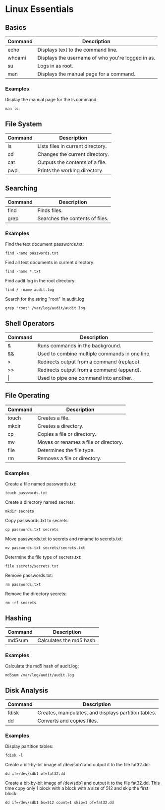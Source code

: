# Linux Essentials

## Basics

| Command | Description |
|---------|-------------|
|echo|Displays text to the command line.|
|whoami|Displays the username of who you're logged in as.|
|su|Logs in as root.|
|man|Displays the manual page for a command.|

### Examples
Display the manual page for the ls command:

`man ls`

## File System

| Command | Description |
|---------|-------------|
|ls|Lists files in current directory.|
|cd|Changes the current directory.|
|cat|Outputs the contents of a file.|
|pwd|Prints the working directory.|

## Searching

| Command | Description |
|---------|-------------|
|find|Finds files.|
|grep|Searches the contents of files.|

### Examples
Find the text document passwords.txt:

`find -name passwords.txt`

Find all text documents in current directory:

`find -name *.txt`

Find audit.log in the root directory:

`find / -name audit.log`

Search for the string "root" in audit.log

`grep "root" /var/log/audit/audit.log`

## Shell Operators

| Command | Description |
|---------|-------------|
|&|Runs commands in the background.|
|&&|Used to combine multiple commands in one line.|
|>|Redirects output from a command (replace).|
|>>|Redirects output from a command (append).|
|\||Used to pipe one command into another.|

## File Operating

| Command | Description |
|---------|-------------|
|touch|Creates a file.|
|mkdir|Creates a directory.|
|cp|Copies a file or directory.|
|mv|Moves or renames a file or directory.|
|file|Determines the file type.|
|rm|Removes a file or directory.|

### Examples
Create a file named passwords.txt:

`touch passwords.txt`

Create a directory named secrets:

`mkdir secrets`

Copy passwords.txt to secrets:

`cp passwords.txt secrets`

Move passwords.txt to secrets and rename to secrets.txt:

`mv passwords.txt secrets/secrets.txt`

Determine the file type of secrets.txt:

`file secrets/secrets.txt`

Remove passwords.txt:

`rm passwords.txt`

Remove the directory secrets:

`rm -rf secrets`

## Hashing

| Command | Description |
|---------|-------------|
|md5sum|Calculates the md5 hash.|

### Examples
Calculate the md5 hash of audit.log:

`md5sum /var/log/audit/audit.log`

## Disk Analysis

| Command | Description |
|---------|-------------|
|fdisk|Creates, manipulates, and displays partition tables.|
|dd|Converts and copies files.|

### Examples
Display partition tables:

`fdisk -l`

Create a bit-by-bit image of /dev/sdb1 and output it to the file fat32.dd:

`dd if=/dev/sdb1 of=fat32.dd`

Create a bit-by-bit image of /dev/sdb1 and output it to the file fat32.dd. This time copy only 1 block with a 
block with a size of 512 and skip the first block:

`dd if=/dev/sdb1 bs=512 count=1 skip=1 of=fat32.dd`
